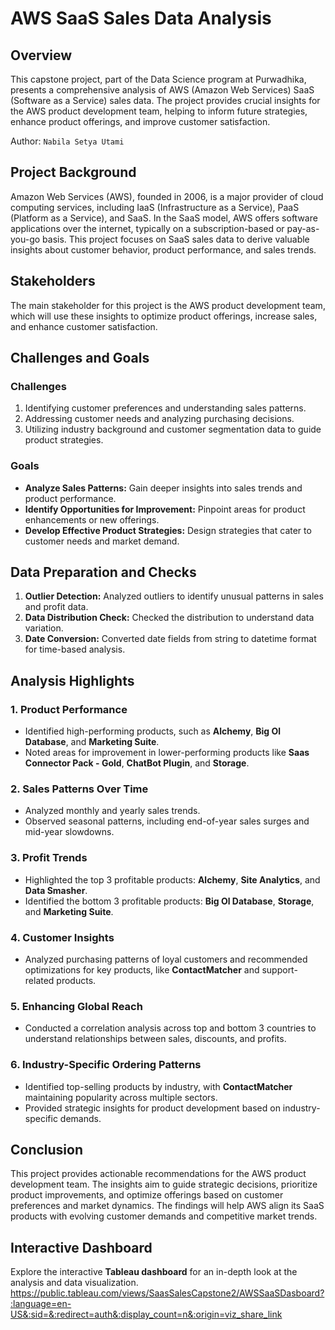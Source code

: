 # AWS SaaS Sales Data Analysis

## Overview
This capstone project, part of the Data Science program at Purwadhika, presents a comprehensive analysis of AWS (Amazon Web Services) SaaS (Software as a Service) sales data. The project provides crucial insights for the AWS product development team, helping to inform future strategies, enhance product offerings, and improve customer satisfaction.

Author: `Nabila Setya Utami`

## Project Background
Amazon Web Services (AWS), founded in 2006, is a major provider of cloud computing services, including IaaS (Infrastructure as a Service), PaaS (Platform as a Service), and SaaS. In the SaaS model, AWS offers software applications over the internet, typically on a subscription-based or pay-as-you-go basis. This project focuses on SaaS sales data to derive valuable insights about customer behavior, product performance, and sales trends.

## Stakeholders
The main stakeholder for this project is the AWS product development team, which will use these insights to optimize product offerings, increase sales, and enhance customer satisfaction.

## Challenges and Goals

### Challenges
1. Identifying customer preferences and understanding sales patterns.
2. Addressing customer needs and analyzing purchasing decisions.
3. Utilizing industry background and customer segmentation data to guide product strategies.

### Goals
- **Analyze Sales Patterns:** Gain deeper insights into sales trends and product performance.
- **Identify Opportunities for Improvement:** Pinpoint areas for product enhancements or new offerings.
- **Develop Effective Product Strategies:** Design strategies that cater to customer needs and market demand.

## Data Preparation and Checks
1. **Outlier Detection:** Analyzed outliers to identify unusual patterns in sales and profit data.
2. **Data Distribution Check:** Checked the distribution to understand data variation.
3. **Date Conversion:** Converted date fields from string to datetime format for time-based analysis.

## Analysis Highlights

### 1. Product Performance
- Identified high-performing products, such as **Alchemy**, **Big Ol Database**, and **Marketing Suite**.
- Noted areas for improvement in lower-performing products like **Saas Connector Pack - Gold**, **ChatBot Plugin**, and **Storage**.

### 2. Sales Patterns Over Time
- Analyzed monthly and yearly sales trends.
- Observed seasonal patterns, including end-of-year sales surges and mid-year slowdowns.

### 3. Profit Trends
- Highlighted the top 3 profitable products: **Alchemy**, **Site Analytics**, and **Data Smasher**.
- Identified the bottom 3 profitable products: **Big Ol Database**, **Storage**, and **Marketing Suite**.

### 4. Customer Insights
- Analyzed purchasing patterns of loyal customers and recommended optimizations for key products, like **ContactMatcher** and support-related products.

### 5. Enhancing Global Reach
- Conducted a correlation analysis across top and bottom 3 countries to understand relationships between sales, discounts, and profits.

### 6. Industry-Specific Ordering Patterns
- Identified top-selling products by industry, with **ContactMatcher** maintaining popularity across multiple sectors.
- Provided strategic insights for product development based on industry-specific demands.

## Conclusion
This project provides actionable recommendations for the AWS product development team. The insights aim to guide strategic decisions, prioritize product improvements, and optimize offerings based on customer preferences and market dynamics. The findings will help AWS align its SaaS products with evolving customer demands and competitive market trends.

## Interactive Dashboard
Explore the interactive **Tableau dashboard** for an in-depth look at the analysis and data visualization.
https://public.tableau.com/views/SaasSalesCapstone2/AWSSaaSDasboard?:language=en-US&:sid=&:redirect=auth&:display_count=n&:origin=viz_share_link
